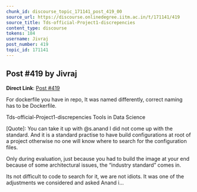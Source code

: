 ```yaml
---
chunk_id: discourse_topic_171141_post_419_00
source_url: https://discourse.onlinedegree.iitm.ac.in/t/171141/419
source_title: Tds-official-Project1-discrepencies
content_type: discourse
tokens: 184
username: Jivraj
post_number: 419
topic_id: 171141
---
```


## Post #419 by Jivraj

**Direct Link**: [Post #419](https://discourse.onlinedegree.iitm.ac.in/t/171141/419)

For dockerfile you have in repo, It was named differently, correct naming has to be Dockerfile.

Tds-official-Project1-discrepencies Tools in Data Science
 
 [Quote]: 
 You can take it up with @s.anand 
I did not come up with the standard. 
And it is a standard practise to have build configurations at root of a project otherwise no one will know where to search for the configuration files.

Only during evaluation, just because you had to build the image at your end because of some architectural issues, the “industry standard” comes in.

Its not difficult to code to search for it, we are not idiots. It was one of the adjustments we considered and asked Anand i…
